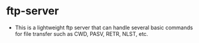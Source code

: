 # ftp-server

* This is a lightweight ftp server that can handle several basic commands for file transfer such as CWD, PASV, RETR, NLST, etc.
